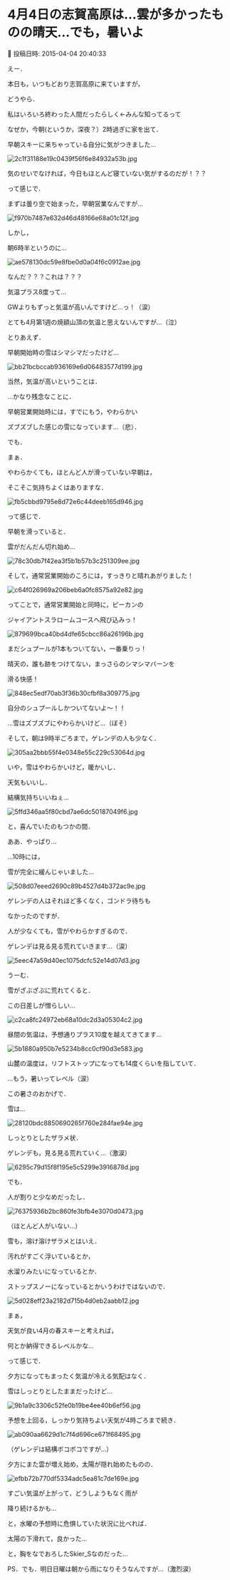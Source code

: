 # 4月4日の志賀高原は…雲が多かったものの晴天…でも，暑いよ

📅 投稿日時: 2015-04-04 20:40:33

えー．


本日も，いつもどおり志賀高原に来ていますが，





どうやら．





私はいろいろ終わった人間だったらしく←みんな知ってるって





なぜか，今朝(というか，深夜？）2時過ぎに家を出て．


早朝スキーに来ちゃっている自分に気がつきました…




![2c1f31188e19c0439f56f6e84932a53b.jpg](images/2c1f31188e19c0439f56f6e84932a53b.jpg)




気のせいでなければ，今日もほとんど寝ていない気がするのだが！？？





って感じで．


まずは曇り空で始まった，早朝営業なんですが…




![f970b7487e632d46d48166e68a01c12f.jpg](images/f970b7487e632d46d48166e68a01c12f.jpg)




しかし，


朝6時半というのに…




![ae578130dc59e8fbe0d0a04f6c0912ae.jpg](images/ae578130dc59e8fbe0d0a04f6c0912ae.jpg)




なんだ？？？これは？？？


気温プラス8度って…


GWよりもずっと気温が高いんですけど…っ！（涙）


とても4月第1週の焼額山頂の気温と思えないんですが…（泣）





とりあえず．


早朝開始時の雪はシマシマだったけど…




![bb21bcbccab936169e6d06483577d199.jpg](images/bb21bcbccab936169e6d06483577d199.jpg)




当然，気温が高いということは．


…かなり残念なことに．


早朝営業開始時には，すでにもう，やわらかい


ズブズブした感じの雪になっています…（悲）．





でも．


まぁ．


やわらかくても，ほとんど人が滑っていない早朝は，


そこそこ気持ちよくはありますな．




![fb5cbbd9795e8d72e6c44deeb165d946.jpg](images/fb5cbbd9795e8d72e6c44deeb165d946.jpg)







って感じで．


早朝を滑っていると．


雲がだんだん切れ始め…




![78c30db7f42ea3f5b1b57b3c251309ee.jpg](images/78c30db7f42ea3f5b1b57b3c251309ee.jpg)




そして，通常営業開始のころには，すっきりと晴れあがりました！




![c64f026969a206beb6a0fc8575a92e82.jpg](images/c64f026969a206beb6a0fc8575a92e82.jpg)







ってことで，通常営業開始と同時に，ピーカンの


ジャイアントスラロームコースへ飛び込みっ！




![879699bca40bd4dfe65cbcc86a26196b.jpg](images/879699bca40bd4dfe65cbcc86a26196b.jpg)




まだシュプールが1本もついてない，一番乗りっ！


晴天の，誰も跡をつけてない，まっさらのシマシマバーンを


滑る快感！




![848ec5edf70ab3f36b30cfbf8a309775.jpg](images/848ec5edf70ab3f36b30cfbf8a309775.jpg)




自分のシュプールしかついてないよ～！！


…雪はズブズブにやわらかいけど…（ぼそ）





そして，朝は9時半ごろまで，ゲレンデの人も少なく．




![305aa2bbb55f4e0348e55c229c53064d.jpg](images/305aa2bbb55f4e0348e55c229c53064d.jpg)




いや，雪はやわらかいけど，暖かいし．


天気もいいし．


結構気持ちいいねぇ…




![5ffd346aa5f80cbd7ae6dc50187049f6.jpg](images/5ffd346aa5f80cbd7ae6dc50187049f6.jpg)




と，喜んでいたのもつかの間．





ああ．やっぱり…


…10時には，


雪が完全に緩んじゃいました…




![508d07eeed2690c89b4527d4b372ac9e.jpg](images/508d07eeed2690c89b4527d4b372ac9e.jpg)




ゲレンデの人はそれほど多くなく，ゴンドラ待ちも


なかったのですが．


人が少なくても，雪がやわらかすぎるので．


ゲレンデは見る見る荒れていきます…（涙）




![5eec47a59d40ec1075dcfc52e14d07d3.jpg](images/5eec47a59d40ec1075dcfc52e14d07d3.jpg)







うーむ．


雪がざぶざぶに荒れてくると．


この日差しが憎らしい…




![c2ca8fc24972eb68a10dc2d3a05304c2.jpg](images/c2ca8fc24972eb68a10dc2d3a05304c2.jpg)




昼間の気温は，予想通りプラス10度を越えてきてます…




![5b1880a950b7e5234b8cc0cf90d3e583.jpg](images/5b1880a950b7e5234b8cc0cf90d3e583.jpg)




山麓の温度は，リフトストップになっても14度くらいを指していて．


…もう，暑いってレベル（涙）





この暑さのおかげで．


雪は…




![28120bdc8850690265f760e284fae94e.jpg](images/28120bdc8850690265f760e284fae94e.jpg)




しっとりとしたザラメ状．


ゲレンデも，見る見る荒れていく…（激涙）




![6295c79d15f8f195e5c5299e3916878d.jpg](images/6295c79d15f8f195e5c5299e3916878d.jpg)







でも．


人が割りと少なめだったし．




![76375936b2bc860fe3bfb4e3070d0473.jpg](images/76375936b2bc860fe3bfb4e3070d0473.jpg)




（ほとんど人がいない…）





雪も，溶け溶けザラメとはいえ．


汚れがすごく浮いているとか，


水溜りみたいになっているとか．


ストップスノーになっているとかいうわけではないので．




![5d028eff23a2182d715b4d0eb2aabb12.jpg](images/5d028eff23a2182d715b4d0eb2aabb12.jpg)




まぁ，


天気が良い4月の春スキーと考えれば，


何とか納得できるレベルかな…





って感じで．


夕方になってもまったく気温が冷える気配はなく．


雪はしっとりとしたままだったけど…




![9b1a9c3306c52fe0b19be4ee40b6ef56.jpg](images/9b1a9c3306c52fe0b19be4ee40b6ef56.jpg)







予想を上回る，しっかり気持ちよい天気が4時ごろまで続き．




![ab090aa6629d1c7f4d696ce671f68495.jpg](images/ab090aa6629d1c7f4d696ce671f68495.jpg)




（ゲレンデは結構ボコボコですが…）





夕方にまた雲が増え始め，太陽が隠れ始めたものの．




![efbb72b770df5334adc5ea81c7de169e.jpg](images/efbb72b770df5334adc5ea81c7de169e.jpg)




すごい気温が上がって，どうしようもなく雨が


降り続けるかも…


と，水曜の予想時に危惧していた状況に比べれば．


太陽の下滑れて，良かった…





と，胸をなでおろしたSkier_Sなのだった…





PS．でも．明日日曜は朝から雨になりそうなんですが…（激烈涙）
